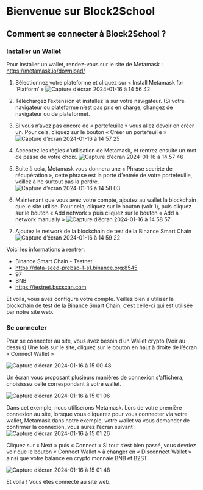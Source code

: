 # Bienvenue sur Block2School 

## Comment se connecter à Block2School ?

### Installer un Wallet 

Pour installer un wallet, rendez-vous sur le site de Metamask : https://metamask.io/download/

1. Sélectionnez votre plateforme et cliquez sur « Install Metamask for ‘Platform’ »
![Capture d’écran 2024-01-16 à 14 56 42](https://github.com/Block2School/Blog/assets/40573272/a6e6e8e8-8cfc-4757-a1dc-6ad8ecbcd4df)

2. Téléchargez l’extension et installez là sur votre navigateur. (Si votre navigateur ou plateforme n’est pas pris en charge, changez de navigateur ou de plateforme).

3. Si vous n’avez pas encore de « portefeuille » vous allez devoir en créer un. Pour cela, cliquez sur le bouton « Créer un portefeuille »
![Capture d’écran 2024-01-16 à 14 57 25](https://github.com/Block2School/Blog/assets/40573272/ca05e410-3f00-4326-ad2b-19b6d6fa4dd6)

4. Acceptez les règles d’utilisation de Metamask, et rentrez ensuite un mot de passe de votre choix.
![Capture d’écran 2024-01-16 à 14 57 46](https://github.com/Block2School/Blog/assets/40573272/8ada7961-4ccb-4738-bff8-c2dd71fab581)

5. Suite à cela, Metamask vous donnera une « Phrase secrète de récupération », cette phrase est la porte d’entrée de votre portefeuille, veillez à ne surtout pas la perdre.
![Capture d’écran 2024-01-16 à 14 58 03](https://github.com/Block2School/Blog/assets/40573272/4b32957e-ca8a-4825-97c0-c8d88262a35d)

6. Maintenant que vous avez votre compte, ajoutez au wallet la blockchain que le site utilise. Pour cela, cliquez sur le bouton (voir 1), puis cliquez sur le bouton « Add network » puis cliquez sur le bouton « Add a network manually »
![Capture d’écran 2024-01-16 à 14 58 57](https://github.com/Block2School/Blog/assets/40573272/fcbfdc19-4f68-4258-89a1-895c9cb9abf4)

7. Ajoutez le network de la blockchain de test de la Binance Smart Chain
![Capture d’écran 2024-01-16 à 14 59 22](https://github.com/Block2School/Blog/assets/40573272/66817280-6711-4d26-a681-ea010b8654a3)

Voici les informations à rentrer:
- Binance Smart Chain - Testnet
- https://data-seed-prebsc-1-s1.binance.org:8545
- 97
- BNB
- https://testnet.bscscan.com

Et voilà, vous avez configuré votre compte. Veillez bien à utiliser la blockchain de test de la Binance Smart Chain, c’est celle-ci qui est utilisée par notre site web.

### Se connecter

Pour se connecter au site, vous avez besoin d’un Wallet crypto (Voir au dessus)
Une fois sur le site, cliquez sur le bouton en haut à droite de l’écran « Connect Wallet »

![Capture d’écran 2024-01-16 à 15 00 48](https://github.com/Block2School/Blog/assets/40573272/b089ca53-9fe9-4500-a5b4-e0f9fb62ea71)

Un écran vous proposant plusieurs manières de connexion s’affichera, choisissez celle correspondant à votre wallet.

![Capture d’écran 2024-01-16 à 15 01 06](https://github.com/Block2School/Blog/assets/40573272/36fed015-4db8-48d2-a6ef-733e1becb2b0)

Dans cet exemple, nous utiliserons Metamask. Lors de votre première connexion au site, lorsque vous cliquerez pour vous connecter via votre wallet, Metamask dans notre exemple, votre wallet va vous demander de confirmer la connexion, vous aurez l’écran suivant :
![Capture d’écran 2024-01-16 à 15 01 26](https://github.com/Block2School/Blog/assets/40573272/209e2c66-ae0f-4421-b5bf-7127a9da0900)

Cliquez sur « Next » puis « Connect »
Si tout s’est bien passé, vous devriez voir que le bouton « Connect Wallet » à changer en « Disconnect Wallet » ainsi que votre balance en crypto monnaie BNB et B2ST.

![Capture d’écran 2024-01-16 à 15 01 48](https://github.com/Block2School/Blog/assets/40573272/9cfa77e4-7830-4675-a388-bd54256c8366)

Et voilà ! Vous êtes connecté au site web.


